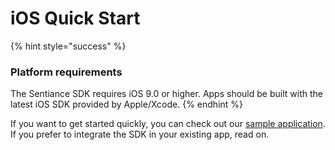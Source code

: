 # iOS Quick Start

{% hint style="success" %}
### Platform requirements

The Sentiance SDK requires iOS 9.0 or higher. Apps should be built with the latest iOS SDK provided by Apple/Xcode.
{% endhint %}

If you want to get started quickly, you can check out our [sample application](https://github.com/sentiance/sample-apps-ios). If you prefer to integrate the SDK in your existing app, read on.
